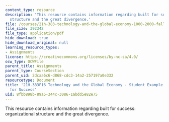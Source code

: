 ```yaml
---
content_type: resource
description: 'This resource contains information regarding built for success: organizational
  structure and the great divergence.'
file: /courses/21h-383-technology-and-the-global-economy-1000-2000-fall-2016/8fbb898b89a5344c30861abdd5e82e75_MIT21H_383F16_BuiltSuccess.pdf
file_size: 392342
file_type: application/pdf
hide_download: true
hide_download_original: null
learning_resource_types:
- Assignments
license: https://creativecommons.org/licenses/by-nc-sa/4.0/
ocw_type: OCWFile
parent_title: Assignments
parent_type: CourseSection
parent_uid: 2dcaa6c6-d868-cdc3-14a2-257197a0e332
resourcetype: Document
title: '21H.383F16 Technology and the Global Economy - Student Example: Essay - Built
  for Success'
uid: 8fbb898b-89a5-344c-3086-1abdd5e82e75
---
```

This resource contains information regarding built for success: organizational structure and the great divergence.